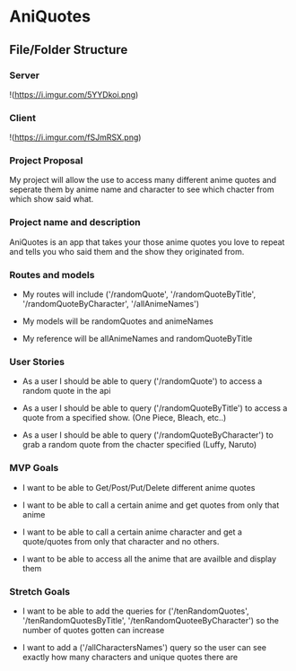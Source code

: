 # AniQuotes

## File/Folder Structure

### Server

!(https://i.imgur.com/5YYDkoi.png)

### Client

!(https://i.imgur.com/fSJmRSX.png)

### Project Proposal

My project will allow the use to access many different anime quotes and seperate them by anime name and character to see which chacter from which show said what.


### Project name and description

AniQuotes is an app that takes your those anime quotes you love to repeat and tells you who said them and the show they originated from.


### Routes and models

- My routes will include ('/randomQuote', '/randomQuoteByTitle', '/randomQuoteByCharacter', '/allAnimeNames')

- My models will be randomQuotes and animeNames 

- My reference will be allAnimeNames and randomQuoteByTitle


### User Stories

- As a user I should be able to query ('/randomQuote') to access a random quote in the api 

- As a user I should be able to query ('/randomQuoteByTitle') to access a quote from a specified show. (One Piece, Bleach, etc..)

- As a user I should be able to query ('/randomQuoteByCharacter') to grab a random quote from the chacter specified (Luffy, Naruto)

### MVP Goals 

- I want to be able to Get/Post/Put/Delete different anime quotes 

- I want to be able to call a certain anime and get quotes from only that anime 

- I want to be able to call a certain anime character and get a quote/quotes from only that character and no others.

- I want to be able to access all the anime that are availble and display them 

### Stretch Goals 

- I want to be able to add the queries for ('/tenRandomQuotes', '/tenRandomQuotesByTitle', '/tenRandomQuoteeByCharacter') so the number of quotes gotten can increase 

- I want to add a ('/allCharactersNames') query so the user can see exactly how many characters and unique quotes there are 


